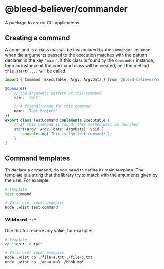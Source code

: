 # @bleed-believer/commander

A package to create CLI applications.

## Creating a __command__
A command is a class that will be instanciated by the `Commander` instance when the arguments passed to the execution matches with the pattern declaren in the key `"main"`. If this class is found by the `Commander` instance, then an instance of the command class will be created, and the method `this.start(...)` will be called.

```ts
import { Command, Executable, Argv, ArgvData } from '@bleed-believer/commander';

@Command({
    // The arguments pattern of this command.
    main: 'test',

    // A friendly name for this command.
    name: 'Test Project'
})
export class TestCommand implements Executable {
    // If this command is found, this method will be launched
    start(argv: Argv, data: ArgvData): void {
        console.log('This is the test command!');
    }
}
```

## Command __templates__

To declare a command, do you need to define its main template. The template is a string that the library try to match with the arguments given by the user. For example:

```bash
# Template
test command

# Valid user input examples
node ./dist test command
```

### Wildcard `":"`
Use this for receive any value, for example:
```bash
# Template
cp :input :output

# Valid user input examples
node ./dist cp ./file-a.txt ./file-b.txt
node ./dist cp ./aaaa.mp3 ./bbbb.mp3
```

